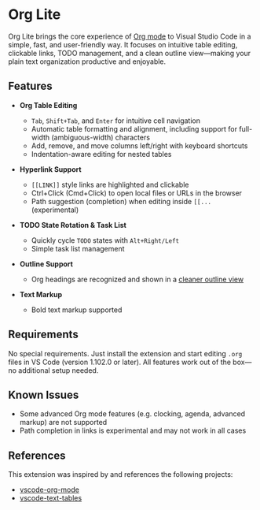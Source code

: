 # Org Lite

Org Lite brings the core experience of [Org mode](https://orgmode.org/) to Visual Studio Code in a simple, fast, and user-friendly way.
It focuses on intuitive table editing, clickable links, TODO management, and a clean outline view—making your plain text organization productive and enjoyable.

## Features

- **Org Table Editing**
  - `Tab`, `Shift+Tab`, and `Enter` for intuitive cell navigation
  - Automatic table formatting and alignment, including support for full-width (ambiguous-width) characters
  - Add, remove, and move columns left/right with keyboard shortcuts
  - Indentation-aware editing for nested tables

- **Hyperlink Support**
  - `[[LINK]]` style links are highlighted and clickable
  - Ctrl+Click (Cmd+Click) to open local files or URLs in the browser
  - Path suggestion (completion) when editing inside `[[...` (experimental)

- **TODO State Rotation & Task List**
  - Quickly cycle `TODO` states with `Alt+Right/Left`
  - Simple task list management

- **Outline Support**
  - Org headings are recognized and shown in a [cleaner outline view](https://orgmode.org/org.html#Clean-View)

- **Text Markup**
  - Bold text markup supported

## Requirements

No special requirements. Just install the extension and start editing `.org` files in VS Code (version 1.102.0 or later).
All features work out of the box—no additional setup needed.

## Known Issues

- Some advanced Org mode features (e.g. clocking, agenda, advanced markup) are not supported
- Path completion in links is experimental and may not work in all cases

## References

This extension was inspired by and references the following projects:

- [vscode-org-mode](https://github.com/vscode-org-mode/vscode-org-mode)
- [vscode-text-tables](https://github.com/rpeshkov/vscode-text-tables)
